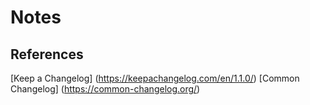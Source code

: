# Notes

## References
[Keep a Changelog] (https://keepachangelog.com/en/1.1.0/)
[Common Changelog] (https://common-changelog.org/)

